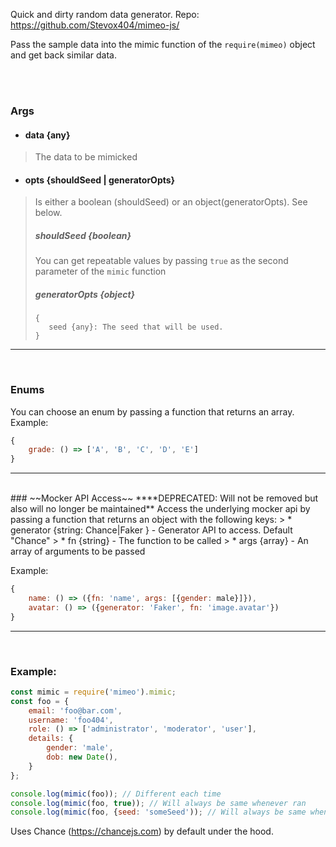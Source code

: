 Quick and dirty random data generator. 
Repo: https://github.com/Stevox404/mimeo-js/

Pass the sample data into the mimic function of the ```require(mimeo)``` object and get back similar data.

<br><br>

### Args
 - #### data {any}
 > The data to be mimicked

 - #### opts {shouldSeed | generatorOpts}
> Is either a boolean (shouldSeed) or an object(generatorOpts). See below.
>  ##### shouldSeed {boolean}
>You can get repeatable values by passing ``true`` as the second parameter of the ``mimic`` function
>
>  ##### generatorOpts {object}
>```
>{
>    seed {any}: The seed that will be used.
>}
>```

___
<br>

### Enums
You can choose an enum by passing a function that returns an array. Example:
```js
{
    grade: () => ['A', 'B', 'C', 'D', 'E']
}
```


___
<br>
<!-- DEPRECATED: Will not be removed but also will no longer be maintained -->
### ~~Mocker API Access~~
****DEPRECATED: Will not be removed but also will no longer be maintained**
Access the underlying mocker api by passing a function that returns an object with the following keys:
> * generator {string: Chance|Faker } - Generator API to access. Default "Chance"
> * fn {string} - The function to be called
> * args {array} - An array of arguments to be passed

Example:
```js
{
    name: () => ({fn: 'name', args: [{gender: male}]}),
    avatar: () => ({generator: 'Faker', fn: 'image.avatar'})
}
```

___
<br>

### Example:

```js
const mimic = require('mimeo').mimic;
const foo = { 
    email: 'foo@bar.com', 
    username: 'foo404',
    role: () => ['administrator', 'moderator', 'user'], 
    details: { 
        gender: 'male', 
        dob: new Date(), 
    } 
};

console.log(mimic(foo)); // Different each time
console.log(mimic(foo, true)); // Will always be same whenever ran
console.log(mimic(foo, {seed: 'someSeed')); // Will always be same whenever ran using same seed
```

Uses Chance (https://chancejs.com) by default under the hood.